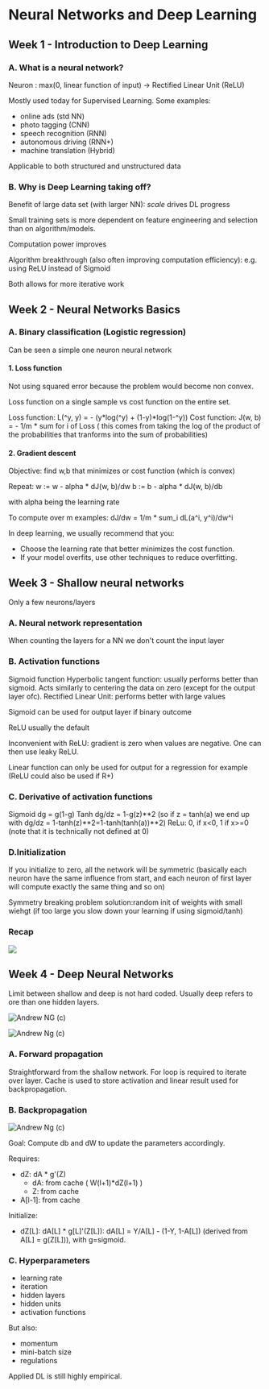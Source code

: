 # Neural Networks and Deep Learning

## Week 1 - Introduction to Deep Learning

### A. What is a neural network?

Neuron : max(0, linear function of input) -> Rectified Linear Unit (ReLU)

Mostly used today for Supervised Learning. Some examples:

* online ads (std NN)
* photo tagging (CNN)
* speech recognition (RNN)
* autonomous driving (RNN+)
* machine translation (Hybrid)

Applicable to both structured and unstructured data

### B. Why is Deep Learning taking off?

Benefit of large data set (with larger NN): *scale* drives DL progress

Small training sets is more dependent on feature engineering and selection than on algorithm/models.

Computation power improves

Algorithm breakthrough (also often improving computation efficiency): e.g. using ReLU instead of Sigmoid

Both allows for more iterative work

## Week 2 - Neural Networks Basics

### A. Binary classification (Logistic regression)

Can be seen a simple one neuron neural network

#### 1. Loss function

Not using squared error because the problem would become non convex.

Loss function on a single sample vs cost function on the entire set.

Loss function: L(^y, y) = - (y*log(^y) + (1-y)*log(1-^y))
Cost function: J(w, b) = - 1/m * sum for i of Loss ( this comes from taking the log of the product of the probabilities that tranforms into the sum of probabilities)


#### 2. Gradient descent

Objective: find w,b that minimizes or cost function (which is convex)

Repeat:
w := w - alpha * dJ(w, b)/dw
b := b - alpha * dJ(w, b)/db

with alpha being the learning rate

To compute over m examples: dJ/dw = 1/m * sum_i dL(a^i, y^i)/dw^i

In deep learning, we usually recommend that you:

* Choose the learning rate that better minimizes the cost function.
* If your model overfits, use other techniques to reduce overfitting. 


## Week 3 - Shallow neural networks

Only a few neurons/layers

### A. Neural network representation

When counting the layers for a NN we don't count the input layer

### B. Activation functions

Sigmoid function
Hyperbolic tangent function: usually performs better than sigmoid. Acts similarly to centering the data on zero (except for the output layer ofc).
Rectified Linear Unit: performs better with large values

Sigmoid can be used for output layer if binary outcome

ReLU usually the default

Inconvenient with ReLU: gradient is zero when values are negative. One can then use leaky ReLU.

Linear function can only be used for output for a regression for example (ReLU could also be used if R+)

### C. Derivative of activation functions

Sigmoid dg = g(1-g)
Tanh  dg/dz = 1-g(z)**2 (so if z = tanh(a) we end up with dg/dz = 1-tanh(z)**2=1-tanh(tanh(a))**2)
ReLu: 0, if x<0, 1 if x>=0 (note that it is technically not defined at 0)


### D.Initialization

If you initialize to zero, all the network will be symmetric (basically each neuron have the same influence from start, and each neuron of first layer will compute exactly the same thing and so on)

Symmetry breaking problem solution:random init of weights with small wiehgt (if too large you slow down your learning if using sigmoid/tanh)

### Recap

![](note_images/./grad_summary.png)

## Week 4 - Deep Neural Networks

Limit between shallow and deep is not hard coded. Usually deep refers to ore than one hidden layers.

![Andrew NG (c)](note_images/final_outline.png)

![Andrew Ng (c)](note_images/backprop_kiank.png)

### A. Forward propagation

Straightforward from the shallow network. For loop is required to iterate over layer. Cache is used to store activation and linear result used for backpropagation.


### B. Backpropagation

![Andrew Ng (c)](note_images/backprop.png)

Goal: Compute db and dW to update the parameters accordingly.

Requires: 
* dZ: dA * g'(Z)
  * dA: from cache ( W(l+1)*dZ(l+1) )
  * Z: from cache
* A[l-1]: from cache

Initialize: 
* dZ[L]: dA[L] * g[L]'(Z[L]): dA[L] = Y/A[L] - (1-Y, 1-A[L]) (derived from A[L] = g(Z[L])), with g=sigmoid.


### C. Hyperparameters

* learning rate
* iteration
* hidden layers
* hidden units
* activation functions

But also:

* momentum
* mini-batch size
* regulations

Applied DL is still highly empirical.
